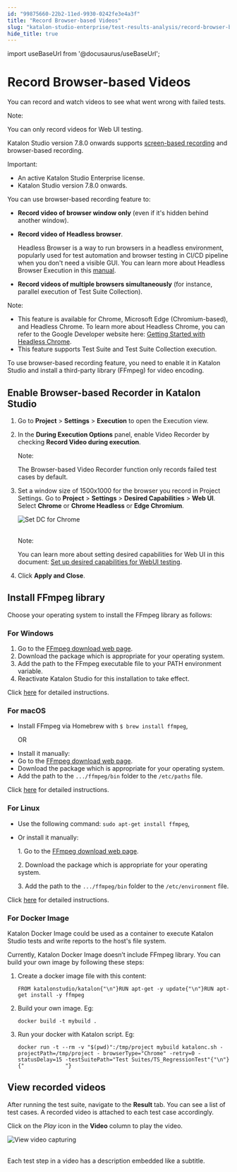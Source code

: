 ```yaml
---
id: "99875660-22b2-11ed-9930-0242fe3e4a3f"
title: "Record Browser-based Videos"
slug: "katalon-studio-enterprise/test-results-analysis/record-browser-based-videos"
hide_title: true
---
```

import useBaseUrl from '@docusaurus/useBaseUrl';


# <a id="id" class="anchor_top_offset"/><a id="ariaid-title1" class="anchor_top_offset"/>Record Browser-based Videos

<p xmlns="http://www.w3.org/1999/xhtml" className="p">You can record and watch videos to see what went wrong with failed tests.</p> 
<div xmlns="http://www.w3.org/1999/xhtml" className="note note note_note"><span className="note__title">Note:</span> 
  <p className="p">You can only record videos for Web UI testing.</p>
</div>
<p xmlns="http://www.w3.org/1999/xhtml" className="p">Katalon Studio version 7.8.0 onwards supports <a className="xref" href="/docs/legacy/katalon-studio-enterprise/test-results-analysis/record-screen-based-videos">screen-based recording</a> and browser-based recording.</p> 
<div xmlns="http://www.w3.org/1999/xhtml" className="note important note_important"><span className="note__title">Important:</span> 
  <ul className="ul"><li className="li">An active Katalon Studio Enterprise license.</li><li className="li">Katalon Studio version 7.8.0 onwards.</li></ul>
</div>
<p xmlns="http://www.w3.org/1999/xhtml" className="p">You can use browser-based recording feature to:</p> 
<ul xmlns="http://www.w3.org/1999/xhtml" className="ul"><li className="li"> <strong className="ph b">Record video of browser window only</strong> (even if it's hidden behind another window).</li><li className="li">     <p className="p"> <strong className="ph b">Record video of Headless browser</strong>.</p>     <p className="p">Headless Browser is a way to run browsers in a headless environment, popularly used for test automation and browser testing in CI/CD pipeline when you don't need a visible GUI. You can learn more about Headless Browser Execution in this <a className="xref" href="/docs/legacy/katalon-studio-enterprise/test-design/web-test-design/web-record-and-spy-utilities/headless-browsers-execution">manual</a>.</p>   </li><li className="li">     <p className="p"> <strong className="ph b">Record videos of multiple browsers simultaneously</strong> (for instance, parallel execution of Test Suite Collection).</p>   </li></ul> 
<div xmlns="http://www.w3.org/1999/xhtml" className="note note note_note"><span className="note__title">Note:</span> 
  <ul className="ul"><li className="li">This feature is available for Chrome, Microsoft Edge (Chromium-based), and Headless Chrome. To learn more about Headless Chrome, you can refer to the Google Developer website here: <a className="xref j-external-link" href="https://developers.google.com/web/updates/2017/04/headless-chrome" target="_blank">Getting Started with Headless Chrome</a>.</li><li className="li">This feature supports Test Suite and Test Suite Collection execution.</li></ul>
</div>
<p xmlns="http://www.w3.org/1999/xhtml" className="p">To use browser-based recording feature, you need to enable it in Katalon Studio and install a third-party library (FFmpeg) for video encoding.</p> 
    

## <a id="id_1" class="anchor_top_offset"/>Enable Browser-based Recorder in Katalon Studio

    
      
<ol xmlns="http://www.w3.org/1999/xhtml" className="ol">   <li className="li">Go to <strong className="ph b">Project</strong> &gt; <strong className="ph b">Settings</strong>     &gt; <strong className="ph b">Execution</strong> to open the Execution view.</li>   <li className="li">     <p className="p">In the <strong className="ph b">During Execution Options</strong> panel, enable       Video Recorder by checking <strong className="ph b">Record Video during         execution</strong>.</p>     <div className="note note note_note"><span className="note__title">Note:</span>        <p className="p">The Browser-based Video Recorder function only records failed         test cases by default.</p>     </div>   </li>   <li className="li">     <p className="p">Set a window size of 1500x1000 for the browser you record in       Project Settings. Go to <strong className="ph b">Project</strong> &gt;       <strong className="ph b">Settings</strong> &gt; <strong className="ph b">Desired         Capabilities</strong> &gt; <strong className="ph b">Web UI</strong>. Select       <strong className="ph b">Chrome</strong> or <strong className="ph b">Chrome Headless</strong> or       <strong className="ph b">Edge Chromium</strong>.</p>     <p className="p">       <img className="image" src={useBaseUrl("https://github.com/katalon-studio/docs-images/raw/master/katalon-studio/docs/screenshots-videos/KS-VIDEOS-Set-DC-for-Chrome.png")} alt="Set DC for Chrome" /><br /><br />     </p>     <div className="note note note_note"><span className="note__title">Note:</span>        <p className="p">You can learn more about setting desired capabilities for Web UI         in this document: <a className="xref" href="/docs/legacy/katalon-studio-enterprise/create-tests-and-projects/configure-test-cases/desired-capabilities/set-up-desired-capabilities-for-webui-testing">Set           up desired capabilities for WebUI testing</a>.</p>     </div>   </li>   <li className="li">     <p className="p">Click <strong className="ph b">Apply and Close</strong>.</p>   </li> </ol> 
    
  
    

## <a id="id_2" class="anchor_top_offset"/>Install FFmpeg library

    
      
<p xmlns="http://www.w3.org/1999/xhtml" className="p">Choose your operating system to install the FFmpeg library as   follows:</p> 
    
                  
      

### <a id="id_3" class="anchor_top_offset"/>For Windows

      
        
<ol xmlns="http://www.w3.org/1999/xhtml" className="ol">   <li className="li">Go to the <a className="xref j-external-link" href="https://ffmpeg.org/download.html" target="_blank">FFmpeg       download web page</a>.</li>   <li className="li">Download the package which is appropriate for your operating     system.</li>   <li className="li">Add the path to the FFmpeg executable file to your PATH     environment variable.</li>   <li className="li">Reactivate Katalon Studio for this installation to take     effect.</li> </ol> 
        
<p xmlns="http://www.w3.org/1999/xhtml" className="p">Click <a className="xref j-external-link" href="http://blog.gregzaal.com/how-to-install-ffmpeg-on-windows/" target="_blank">here</a>   for detailed instructions.</p> 
      
    

### <a id="id_4" class="anchor_top_offset"/>For macOS

<ul xmlns="http://www.w3.org/1999/xhtml" className="ul"><li className="li">     <p className="p">Install FFmpeg via Homebrew with <code className="ph codeph">$ brew install ffmpeg</code>,</p>     <p className="p">OR</p>   </li><li className="li">Install it manually:</li><li className="li">Go to the <a className="xref j-external-link" href="https://ffmpeg.org/download.html" target="_blank">FFmpeg       download web page</a>.</li><li className="li">Download the package which is appropriate for your operating     system.</li><li className="li">Add the path to the <code className="ph codeph">.../ffmpeg/bin</code> folder to the     <code className="ph codeph">/etc/paths</code> file.</li></ul> 
<p xmlns="http://www.w3.org/1999/xhtml" className="p">Click <a className="xref j-external-link" href="https://avpres.net/FFmpeg/install_Apple.html" target="_blank">here</a> for   detailed instructions.</p> 

### <a id="id_5" class="anchor_top_offset"/>For Linux

<ul xmlns="http://www.w3.org/1999/xhtml" className="ul"><li className="li">Use the following command: <code className="ph codeph">sudo apt-get install ffmpeg</code>,</li><li className="li">     <p className="p">Or install it manually:</p>     <p className="p">1. Go to the <a className="xref j-external-link" href="https://ffmpeg.org/download.html" target="_blank">FFmpeg download web page</a>.</p>     <p className="p">2. Download the package which is appropriate for your operating system.</p>     <p className="p">3. Add the path to the <code className="ph codeph">.../ffmpeg/bin</code> folder to the <code className="ph codeph">/etc/environment</code> file.</p>   </li></ul> 
<p xmlns="http://www.w3.org/1999/xhtml" className="p">Click <a className="xref j-external-link" href="https://linuxize.com/post/how-to-install-ffmpeg-on-ubuntu-18-04/" target="_blank">here</a> for detailed instructions.</p> 

### <a id="id_6" class="anchor_top_offset"/>For Docker Image

<p xmlns="http://www.w3.org/1999/xhtml" className="p">Katalon Docker Image could be used as a container to execute Katalon Studio tests and write reports to the host's file system.</p> 
<p xmlns="http://www.w3.org/1999/xhtml" className="p">Currently, Katalon Docker Image doesn’t include FFmpeg library. You can build your own image by following these steps:</p> 
<ol xmlns="http://www.w3.org/1999/xhtml" className="ol"><li className="li">Create a docker image file with this content:     <pre className="pre codeblock"><code>FROM katalonstudio/katalon{"\n"}RUN apt-get -y update{"\n"}RUN apt-get install -y ffmpeg</code></pre>   </li><li className="li">Build your own image. Eg:     <pre className="pre codeblock"><code>docker build -t mybuild .</code></pre>   </li><li className="li">     <p className="p">Run your docker with Katalon script. Eg:</p>     <pre className="pre codeblock"><code>docker run -t --rm -v "$(pwd)":/tmp/project mybuild katalonc.sh -projectPath=/tmp/project - browserType="Chrome" -retry=0 -statusDelay=15 -testSuitePath="Test Suites/TS_RegressionTest"{"\n"}{"             "}</code></pre>   </li></ol> 

## <a id="concept-6849" class="anchor_top_offset"/>View recorded videos

<p xmlns="http://www.w3.org/1999/xhtml" className="p">After running the test suite, navigate to the <strong className="ph b">Result</strong> tab. You can see a list of test cases. A recorded video is attached to each test case accordingly.</p> 
<p xmlns="http://www.w3.org/1999/xhtml" className="p">Click on the <em className="ph i">Play</em> icon in the <strong className="ph b">Video</strong> column to play the video.</p> 
<img xmlns="http://www.w3.org/1999/xhtml" className="image" src={useBaseUrl("https://github.com/katalon-studio/docs-images/raw/master/katalon-studio/docs/test-suite-report/KS-REPORTS-Watch-the-video.png")} alt="View video capturing" /> 
<br xmlns="http://www.w3.org/1999/xhtml" /> 
<br xmlns="http://www.w3.org/1999/xhtml" /> 
<p xmlns="http://www.w3.org/1999/xhtml" className="p">Each test step in a video has a description embedded like a subtitle.</p> 
